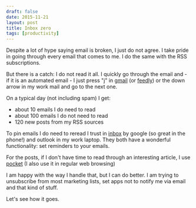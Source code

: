 ```yaml
---
draft: false
date: 2015-11-21
layout: post
title: Inbox zero
tags: [productivity]
---
```


Despite a lot of hype saying email is broken, I just do not agree. I take pride in going through every email that comes to me. I do the same with the RSS subscriptions.

But there is a catch: I do not read it all. I quickly go through the email and - if it is an automated email - I just press "j" in [gmail] (or [feedly]) or the down arrow in my work mail and go to the next one.

On a typical day (not including spam) I get:
- about 10 emails I do need to read
- about 100 emails I do not need to read
- 120 new posts from my RSS sources

To pin emails I do need to reread I trust in [inbox] by google (so great in the phone!) and outlook in my work laptop. They both have a wonderful functionality: set reminders to your emails.

For the posts, if I don't have time to read through an interesting article, I use [pocket] (I also use it in regular web browsing)

I am happy with the way I handle that, but I can do better. I am trying to unsubscribe from most marketing lists, set apps not to notify me via email and that kind of stuff.

Let's see how it goes.

[feedly]: https://www.feedly.com/  "feedly"
[gmail]: https://mail.google.com/ "Gmail"
[inbox]: https://inbox.google.com/ "Inbox by Gmail"
[pocket]: https://www.getpocket.com "Pocket"
